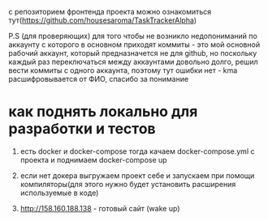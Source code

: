 c репозиторием фронтенда проекта можно ознакомиться тут(https://github.com/housesaroma/TaskTrackerAlpha)

P.S (для проверяющих) для того чтобы не возникло недопониманий по аккаунту с которого в основном приходят коммиты - это мой основной рабочий аккаунт, который предназначется не для github, но поскольку каждый раз переключаться между аккаунтами довольно долго, решил вести коммиты с одного аккаунта, поэтому тут ошибки нет - kma расшифровывается от ФИО, спасибо за понимание

#    как поднять локально для разработки и тестов

1. есть docker и docker-compose
тогда качаем docker-compose.yml с проекта
и поднимаем docker-compose up

2. если нет докера выгружаем проект себе и запускаем при помощи компиляторы(для этого нужно будет установить расширения используемые в коде)
    
3. http://158.160.188.138 - готовый сайт
   (wake up)
